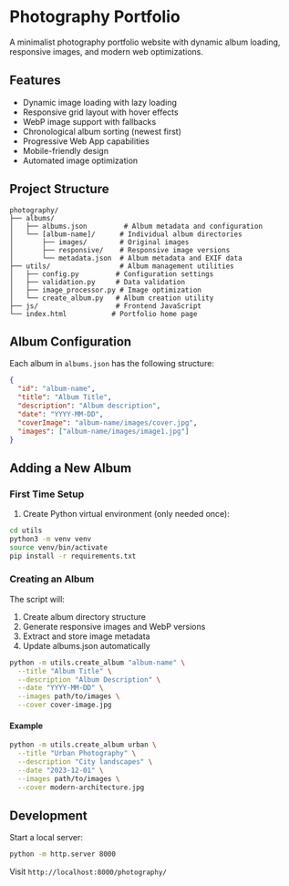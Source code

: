 # Photography Portfolio

A minimalist photography portfolio website with dynamic album loading, responsive images, and modern web optimizations.

## Features
- Dynamic image loading with lazy loading
- Responsive grid layout with hover effects
- WebP image support with fallbacks
- Chronological album sorting (newest first)
- Progressive Web App capabilities
- Mobile-friendly design
- Automated image optimization

## Project Structure
```
photography/
├── albums/
│   ├── albums.json         # Album metadata and configuration
│   └── [album-name]/      # Individual album directories
│       ├── images/        # Original images
│       ├── responsive/    # Responsive image versions
│       └── metadata.json  # Album metadata and EXIF data
├── utils/                 # Album management utilities
│   ├── config.py         # Configuration settings
│   ├── validation.py     # Data validation
│   ├── image_processor.py # Image optimization
│   └── create_album.py   # Album creation utility
├── js/                   # Frontend JavaScript
└── index.html           # Portfolio home page
```

## Album Configuration
Each album in `albums.json` has the following structure:
```json
{
  "id": "album-name",
  "title": "Album Title",
  "description": "Album description",
  "date": "YYYY-MM-DD",
  "coverImage": "album-name/images/cover.jpg",
  "images": ["album-name/images/image1.jpg"]
}
```

## Adding a New Album

### First Time Setup

1. Create Python virtual environment (only needed once):
```bash
cd utils
python3 -m venv venv
source venv/bin/activate
pip install -r requirements.txt
```

### Creating an Album

The script will:
1. Create album directory structure
2. Generate responsive images and WebP versions
3. Extract and store image metadata
4. Update albums.json automatically

```bash
python -m utils.create_album "album-name" \
  --title "Album Title" \
  --description "Album Description" \
  --date "YYYY-MM-DD" \
  --images path/to/images \
  --cover cover-image.jpg
```

#### Example
```bash
python -m utils.create_album urban \
  --title "Urban Photography" \
  --description "City landscapes" \
  --date "2023-12-01" \
  --images path/to/images \
  --cover modern-architecture.jpg
```

## Development
Start a local server:
```bash
python -m http.server 8000
```
Visit `http://localhost:8000/photography/`
